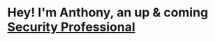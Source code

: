 
<h1>Hey! I'm Anthony, an up & coming <a href="https://www.linkedin.com/in/theantwest/"> Security Professional</a></h1>
